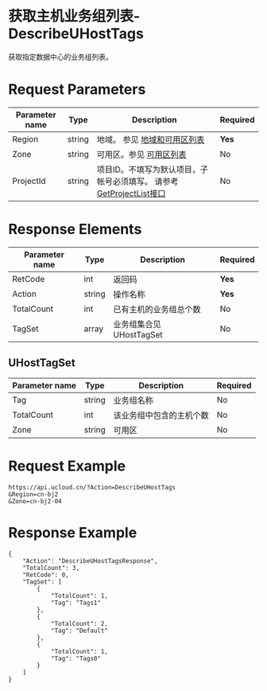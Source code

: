 # 获取主机业务组列表-DescribeUHostTags

获取指定数据中心的业务组列表。

# Request Parameters
|Parameter name|Type|Description|Required|
|---|---|---|---|
|Region|string|地域。 参见 [地域和可用区列表](api/summary/regionlist)|**Yes**|
|Zone|string|可用区。参见 [可用区列表](api/summary/regionlist)|No|
|ProjectId|string|项目ID。不填写为默认项目，子帐号必须填写。 请参考[GetProjectList接口](api/summary/get_project_list)|No|

# Response Elements
|Parameter name|Type|Description|Required|
|---|---|---|---|
|RetCode|int|返回码|**Yes**|
|Action|string|操作名称|**Yes**|
|TotalCount|int|已有主机的业务组总个数|No|
|TagSet|array|业务组集合见 UHostTagSet|No|

## UHostTagSet
|Parameter name|Type|Description|Required|
|---|---|---|---|
|Tag|string|业务组名称|No|
|TotalCount|int|该业务组中包含的主机个数|No|
|Zone|string|可用区|No|

# Request Example
```
https://api.ucloud.cn/?Action=DescribeUHostTags
&Region=cn-bj2
&Zone=cn-bj2-04
```

# Response Example
```
{
    "Action": "DescribeUHostTagsResponse", 
    "TotalCount": 3, 
    "RetCode": 0, 
    "TagSet": [
        {
            "TotalCount": 1, 
            "Tag": "Tags1"
        }, 
        {
            "TotalCount": 2, 
            "Tag": "Default"
        }, 
        {
            "TotalCount": 1, 
            "Tag": "Tags0"
        }
    ]
}
```

